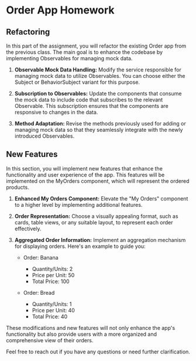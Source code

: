 # Order App Homework

## Refactoring

In this part of the assignment, you will refactor the existing Order app from the previous class. The main goal is to enhance the codebase by implementing Observables for managing mock data.

1. **Observable Mock Data Handling:** Modify the service responsible for managing mock data to utilize Observables. You can choose either the Subject or BehaviorSubject variant for this purpose.

2. **Subscription to Observables:** Update the components that consume the mock data to include code that subscribes to the relevant Observable. This subscription ensures that the components are responsive to changes in the data.

3. **Method Adaptation:** Revise the methods previously used for adding or managing mock data so that they seamlessly integrate with the newly introduced Observables.

## New Features

In this section, you will implement new features that enhance the functionality and user experience of the app. This features will be implemented on the MyOrders component, which will represent the ordered products.

1. **Enhanced My Orders Component:** Elevate the "My Orders" component to a higher level by implementing additional features.

2. **Order Representation:** Choose a visually appealing format, such as cards, table views, or any suitable layout, to represent each order effectively.

3. **Aggregated Order Information:** Implement an aggregation mechanism for displaying orders. Here's an example to guide you:

   - Order: Banana

     - Quantity/Units: 2
     - Price per Unit: 50
     - Total Price: 100

   - Order: Bread
     - Quantity/Units: 1
     - Price per Unit: 40
     - Total Price: 40

These modifications and new features will not only enhance the app's functionality but also provide users with a more organized and comprehensive view of their orders.

Feel free to reach out if you have any questions or need further clarification.
